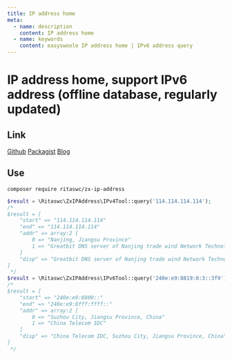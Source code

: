 ```yaml
---
title: IP address home
meta:
  - name: description
    content: IP address home
  - name: keywords
    content: easyswoole IP address home | IPv6 address query
---
```


# IP address home, support IPv6 address (offline database, regularly updated)

## Link 

[Github](https://github.com/ritaswc/zx-ip-address)
[Packagist](https://packagist.org/packages/ritaswc/zx-ip-address)
[Blog](https://blog.yinghualuo.cn)


## Use 
```shell script
composer require ritaswc/zx-ip-address
```

```php
$result = \Ritaswc\ZxIPAddress\IPv4Tool::query('114.114.114.114');
/*
$result = [
    "start" => "114.114.114.114"
    "end" => "114.114.114.114"
    "addr" => array:2 [
        0 => "Nanjing, Jiangsu Province"
        1 => "Greatbit DNS server of Nanjing trade wind Network Technology Co., Ltd"
    ]
    "disp" => "Greatbit DNS server of Nanjing trade wind Network Technology Co., Ltd"
]
 */
$result = \Ritaswc\ZxIPAddress\IPv6Tool::query('240e:e9:8819:0:3::3f9');
/*
$result = [
    "start" => "240e:e9:8800::"
    "end" => "240e:e9:8fff:ffff::"
    "addr" => array:2 [
        0 => "Suzhou City, Jiangsu Province, China"
        1 => "China Telecom IDC"
    ]
    "disp" => "China Telecom IDC, Suzhou City, Jiangsu Province, China"
]
 */
```
